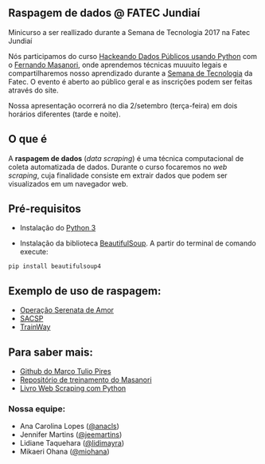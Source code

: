 ## Raspagem de dados @ FATEC Jundiaí

Minicurso a ser reallizado durante a Semana de Tecnologia 2017 na Fatec Jundiaí

Nós participamos do curso [Hackeando Dados Públicos usando Python](https://www.facebook.com/events/240063436506115) com o [Fernando Masanori](https://github.com/fmasanori), onde aprendemos técnicas muuuito legais e compartilharemos nosso aprendizado durante a [Semana de Tecnologia](http://www.fatecjd.edu.br/semtec/) da Fatec. O evento é aberto ao público geral e as inscrições podem ser feitas através do site.

Nossa apresentação ocorrerá no dia 2/setembro (terça-feira) em dois horários diferentes (tarde e noite). 

## O que é
  A **raspagem de dados** (_data scraping_) é uma técnica computacional de coleta automatizada de dados. Durante o curso focaremos no _web scraping_, cuja finalidade consiste em extrair dados que podem ser visualizados em um navegador web.

## Pré-requisitos
- Instalação do [Python 3](https://www.python.org/download/releases/3.0/)

- Instalação da biblioteca [BeautifulSoup](https://www.crummy.com/software/BeautifulSoup/). A partir do terminal de comando execute:
```
pip install beautifulsoup4
```

## Exemplo de uso de raspagem:
- [Operação Serenata de Amor](https://serenatadeamor.org/)
- [SACSP](https://sacsp.mamulti.com/)
- [TrainWay](http://trainway.azurewebsites.net/)

## Para saber mais:
- [Github do Marco Tulio Pires](https://github.com/mtrpires)
- [Repositório de treinamento do Masanori](https://github.com/fmasanori/treinamento)
- [Livro Web Scraping com Python](https://novatec.com.br/livros/web-scraping-com-python/)

### Nossa equipe:
* Ana Carolina Lopes ([@anacls](https://github.com/anacls))
* Jennifer Martins ([@jeemartins](https://github.com/jeemartins))
* Lidiane Taquehara ([@lidimayra](https://github.com/lidimayra))
* Mikaeri Ohana ([@miohana](https://github.com/miohana))
